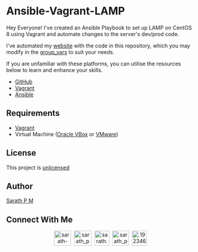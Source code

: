 # Ansible-Vagrant-LAMP

Hey Everyone! I've created an Ansible Playbook to set up LAMP on CentOS 8 using Vagrant and automate changes to the server's dev/prod code.

I've automated my [website](https://github.com/sarath-pm/Lifestyle-Retail-Website) with the code in this repository, which you may modify in the [group_vars](https://github.com/sarath-pm/Ansible-Vagrant-LAMP/tree/master/group_vars) to suit your needs. 

If you are unfamiliar with these platforms, you can utilise the resources below to learn and enhance your skills. 
- [GitHub](https://docs.github.com/en)
- [Vagrant](https://www.vagrantup.com/docs)
- [Ansible](https://www.golinuxcloud.com/ansible-tutorial/)

## Requirements
- [Vagrant](https://www.vagrantup.com/downloads)
- Virtual Machine ([Oracle VBox](https://www.virtualbox.org/wiki/Downloads) or [VMware](https://www.vmware.com/in/products/workstation-pro/workstation-pro-evaluation.html))

## License
This project is [unlicensed](https://github.com/sarath-pm/Ansible-Vagrant-LAMP/blob/master/LICENSE)

## Author
[Sarath P M](sarath-pm.github.io)

## Connect With Me
<p align="center">
<a href="https://www.linkedin.com/in/sarath-p-m/" target="blank"><img align="center" src="https://i.pinimg.com/originals/de/b4/6f/deb46f02a59e3b3a2aa58fac16290d63.gif" alt="sarath-p-m" height="40" width="45" /></a>
&nbsp;<a href="https://dev.to/sarath_pm" target="blank"><img align="center" src="https://res.cloudinary.com/practicaldev/image/fetch/s--0UiMFgbU--/c_limit%2Cf_auto%2Cfl_progressive%2Cq_66%2Cw_880/https://thepracticaldev.s3.amazonaws.com/i/0vbfzhjcsjs0u716x88o.gif" alt="sarath_pm" height="40" width="47" /></a>  
&nbsp;<a href="mailto:sarath.pm@outlook.com" target="blank"><img align="center" src="https://user-images.githubusercontent.com/86669668/171339003-ef5b5c96-eac8-478c-a9cc-318ca9477fce.gif" alt="sarath.pm@outlook.com" width="40" /></a>      
&nbsp;<a href="https://www.hackerrank.com/sarath_pm" target="blank"><img align="center" src="https://user-images.githubusercontent.com/86669668/171338019-50f8c8de-e1ac-4651-b2cf-1901eceb2e51.gif" alt="sarath_pm" height="40" width="45"></a>
&nbsp;<a href="https://stackoverflow.com/users/19234611" target="blank"><img align="center" src="https://user-images.githubusercontent.com/86669668/171333456-ac1d5e66-bd90-468b-a1bf-c030ba6a1fed.gif" alt="19234611" width="40" /></a>
</p> 
